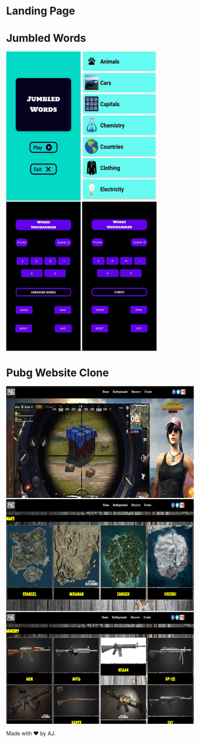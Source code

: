 # Landing Page


# Jumbled Words

<img src="https://github.com/AshutoshAJ/ProjectScreenshots/blob/master/JumbledWords/Launcher.png" width="200px" height="400px">
<img src="https://github.com/AshutoshAJ/ProjectScreenshots/blob/master/JumbledWords/Categories.png" width="200px" height="400px">
<img src="https://github.com/AshutoshAJ/ProjectScreenshots/blob/master/JumbledWords/GameNotPlayed.png" width="200px" height="400px">
<img src="https://github.com/AshutoshAJ/ProjectScreenshots/blob/master/JumbledWords/GamePlayed.png" width="200px" height="400px">

# Pubg Website Clone

<img src="https://github.com/AshutoshAJ/ProjectScreenshots/blob/master/PubgWebsite/Home.PNG" width="600px" height="300px">
<img src="https://github.com/AshutoshAJ/ProjectScreenshots/blob/master/PubgWebsite/Battlegrounds.PNG" width="600px" height="300px">
<img src="https://github.com/AshutoshAJ/ProjectScreenshots/blob/master/PubgWebsite/Discover.PNG" width="600px" height="300px">

Made with ❤️ by AJ.
